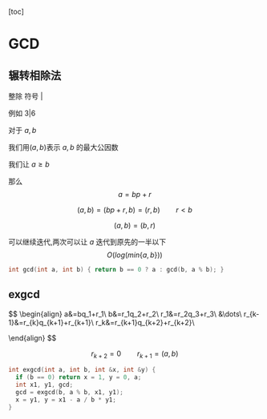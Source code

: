 [toc]

# GCD

## **辗转相除法**



整除 符号 $|$

例如 $3|6$



对于 $a,b$

我们用$(a,b)$表示 $a,b$ 的最大公因数

我们让 $a\ge b$

那么
$$
a=bp+r
$$

$$
(a,b)=(bp+r,b)=(r,b)   \qquad  r <b
$$

$$
(a,b)=(b,r)
$$

可以继续迭代,两次可以让 $a$ 迭代到原先的一半以下
$$
O(log(min\{a,b\}))
$$

```C++
int gcd(int a, int b) { return b == 0 ? a : gcd(b, a % b); }
```

## **exgcd**

$$
\begin{align}
a&=bq_1+r_1\\
b&=r_1q_2+r_2\\
r_1&=r_2q_3+r_3\\
&\dots\\
r_{k-1}&=r_{k}q_{k+1}+r_{k+1}\\
r_k&=r_{k+1}q_{k+2}+r_{k+2}\\

\end{align}
$$

$$
r_{k+2}=0  \qquad  r_{k+1}=(a,b)
$$

```C++
int exgcd(int a, int b, int &x, int &y) {
  if (b == 0) return x = 1, y = 0, a;
  int x1, y1, gcd;
  gcd = exgcd(b, a % b, x1, y1);
  x = y1, y = x1 - a / b * y1;
}
```

